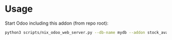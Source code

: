 # Usage

Start Odoo including this addon (from repo root):

```bash
python3 scripts/nix_odoo_web_server.py --db-name mydb --addon stock_available_base_exclude_location
```
